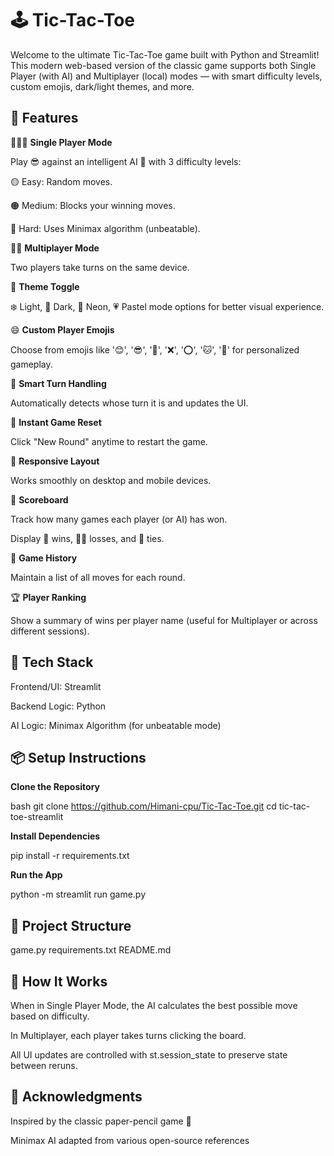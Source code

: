 # 🕹️ Tic-Tac-Toe

Welcome to the ultimate Tic-Tac-Toe game built with Python and Streamlit! This modern web-based version of the classic game supports both Single Player (with AI) and Multiplayer (local) modes — with smart difficulty levels, custom emojis, dark/light themes, and more.

## 🚀 Features

🧍🏻‍♀️ **Single Player Mode**

Play 😎 against an intelligent AI 🤖 with 3 difficulty levels:

🟡 Easy: Random moves.

🟠 Medium: Blocks your winning moves.

🔴 Hard: Uses Minimax algorithm (unbeatable).

👫🏻 **Multiplayer Mode**

Two players take turns on the same device.

🎨 **Theme Toggle**

❄️ Light, 🌚 Dark, 🧩 Neon, 💗 Pastel mode options for better visual experience.

😄 **Custom Player Emojis**

Choose from emojis like '😊', '😎', '🤠', '❌', '⭕', '🐱', '🐶' for personalized gameplay.

🧠 **Smart Turn Handling**

Automatically detects whose turn it is and updates the UI.

🔁 **Instant Game Reset**

Click "New Round" anytime to restart the game.

📱 **Responsive Layout**

Works smoothly on desktop and mobile devices.

🔢 **Scoreboard**

Track how many games each player (or AI) has won.

Display 🎉 wins, 👎🏼 losses, and 🤝 ties.

📜 **Game History**

Maintain a list of all moves for each round.

🏆 **Player Ranking**

Show a summary of wins per player name (useful for Multiplayer or across different sessions).


## 🧰 Tech Stack
Frontend/UI: Streamlit

Backend Logic: Python

AI Logic: Minimax Algorithm (for unbeatable mode)


## 📦 Setup Instructions

**Clone the Repository**

bash
git clone https://github.com/Himani-cpu/Tic-Tac-Toe.git
cd tic-tac-toe-streamlit

**Install Dependencies**

pip install -r requirements.txt

**Run the App**

python -m streamlit run game.py


## 📁 Project Structure

game.py
requirements.txt
README.md


## 📖 How It Works

When in Single Player Mode, the AI calculates the best possible move based on difficulty.

In Multiplayer, each player takes turns clicking the board.

All UI updates are controlled with st.session_state to preserve state between reruns.


## 🙌 Acknowledgments

Inspired by the classic paper-pencil game 📝

Minimax AI adapted from various open-source references







